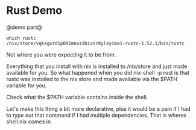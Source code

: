 # Rust Demo

@demo part@

```
which rustc
/nix/store/vqksgxrd1p091mnvz2bixnr8ylsyima1-rustc-1.52.1/bin/rustc
```

Not where you were expecting it to be from.

Everything that you install with nix is installed to /nix/store and just made available for you. So what happened when you did nix-shell -p rust is that rustc was installed to the nix store and made available via the $PATH variable for you.

Check what the $PATH variable contains inside the shell.

Let's make this thing a bit more declarative, plus it would be a pain if I had to type out that command if I had multiple dependencies. That is wheres shell.nix comes in
